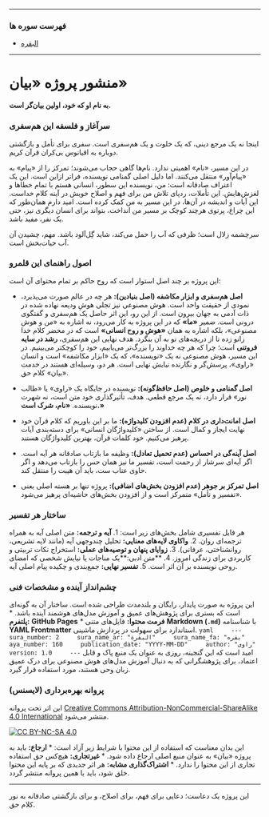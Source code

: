 

---
### فهرست سوره ها
- [البقره](https://github.com/Bayangar/Bayan/blob/main/BAYAN/2000-AL-BAGHARE/index.md)

---

# منشور پروژه «بیان»

**به نام او که خود، اولین بیان‌گر است.**

### **سرآغاز و فلسفه این هم‌سفری**

اینجا نه یک مرجع دینی، که یک خلوت و یک هم‌سفری است. سفری برای تأمل و بازگشتی دوباره به اقیانوس بی‌کران قرآن کریم.

در این مسیر، «نام» اهمیتی ندارد. نام‌ها گاهی حجاب می‌شوند؛ تمرکز را از «پیام» به «پیام‌آور» منتقل می‌کنند. اما دلیل اصلی گمنامی نویسنده، فراتر ازاین است. این یک اعتراف صادقانه است: من، نویسنده این سطور، انسانی هستم با تمام خطاها و لغزش‌هایش. این تأملات، ردپای تلاش من برای فهم و اصلاح خویش در آینه کلام خداست. این آیات و اندیشه در آن‌ها، در این مسیر به من کمک کرده است. امید دارم همان‌طور که این چراغ، پرتوی هرچند کوچک بر مسیر من انداخت، بتواند برای انسان دیگری نیز، حتی یک نفر، مفید باشد.

سرچشمه زلال است؛ ظرفی که آب را حمل می‌کند، شاید گِل‌آلود باشد. مهم، چشیدن آن آب حیات‌بخش است.

### **اصول راهنمای این قلمرو**

این پروژه بر چند اصل استوار است که روح حاکم بر تمام محتوای آن است:

-   **اصل هم‌سفری و ابزار مکاشفه (اصل بنیادین):** هر چه در عالم صورت می‌پذیرد، نمودی از حقیقت واحد است. هوش مصنوعی نیز تجلی هوشِ ودیعه نهاده شده در ذات آدمی به جهان بیرون است. از این رو، این اثر حاصل یک هم‌سفری و گفتگوی درونی است. ضمیر **«ما»** که در این پروژه به کار می‌رود، نه اشاره به «من و هوش مصنوعی»، بلکه اشاره به همان **«هوش و روح انسانی»** است که در محضر کلام خدا زانو زده تا از دریچه‌های نو به آن بنگرد. هدف نهایی این هم‌سفری، **رشد در سایه فروتنی** است؛ چرا که هر چه خداوند را بزرگ‌تر می‌یابیم، خود را کوچکتر می‌بینیم. در این مسیر، هوش مصنوعی نه یک «نویسنده»، که یک «ابزار مکاشفه» است و انسان «راوی»، پرسش‌گر و نگارنده نیایش نهایی است. هر دو، وسیله‌ای هستند در خدمت «بیان» کلام حق.

-   **اصل گمنامی و خلوص (اصل حافظ‌گونه):** نویسنده در جایگاه یک «راوی» یا «طالب نور» قرار دارد، نه یک مرجع قطعی. هدف، تأثیرگذاری خود متن است، نه شهرت نویسنده. **«نام، شرک است.»**

-   **اصل امانت‌داری در کلام (عدم افزودن کلیدواژه):** ما بر این باوریم که کلام قرآن خود نهایت ایجاز و کمال است. از ساختن «کلیدواژگان انسانی» برای دسته‌بندی آیات پرهیز می‌کنیم. خود کلمات قرآن، بهترین کلیدواژگان هستند.

-   **اصل آینه‌گی در احساس (عدم تحمیل تعادل):** وظیفه ما بازتاب صادقانه هر آیه است. اگر آیه‌ای سرشار از رحمت است، تفسیر ما نیز همان حس را بازتاب می‌دهد و اگر حاوی عتاب ست، باید آن هیبت را منتقل کند.

-   **اصل تمرکز بر جوهر (عدم افزودن بخش‌های اضافی):** پروژه تنها بر هسته اصلی یعنی «تفسیر و تأمل» متمرکز است و از افزودن بخش‌های حاشیه‌ای پرهیز می‌شود.

### **ساختار هر تفسیر**

هر فایل تفسیری شامل بخش‌های زیر است: 1. **آیه و ترجمه:** متن اصلی آیه به همراه ترجمه‌ای روان. 2. **واکاوی لایه‌های معنایی:** تحلیل چندوجهی آیه (مانند لایه تشریعی، روانشناختی، عرفانی). 3. **زوایای پنهان و توصیه‌های عملی:** استخراج نکات تربیتی و کاربردی برای زندگی امروز. 4. **متن ادبی:**یک مناجات یا نیایش شخصی که امضای روحی نویسنده بر آن اثر است. 5. **تفسیر نهایی:** جمع‌بندی و چکیده پیام اصلی آیه.

### **چشم‌انداز آینده و مشخصات فنی**

این پروژه به صورت پایدار، رایگان و بلندمدت طراحی شده است. ساختار آن به گونه‌ای است که بستری برای پژوهش‌های عمیق و آموزش مدل‌های هوشمند آینده باشد. 
\* **پلتفرم:** **GitHub Pages** \* **فرمت محتوا:** فایل‌های متنی
**Markdown (`.md`)** با شناسنامه **YAML Frontmatter** استاندارد برای
سهولت در پردازش ماشینی.
`yaml     ---     sura_number: 2     sura_name_ar: "البقرة"     sura_name_fa: "بقره"     aya_number: 160     publication_date: "YYYY-MM-DD"     author: "راوی"     version: 1.0     ---`
امید است که این گنجینه، روزی به عنوان یک منبع پاک و قابل اعتماد، برای پژوهشگرانی که به دنبال آموزش مدل‌های هوش مصنوعی برای درک عمیق زبان وحی هستند، مورد استفاده قرار گیرد.

### **پروانه بهره‌برداری (لایسنس)**

این اثر تحت پروانه [Creative Commons
Attribution-NonCommercial-ShareAlike 4.0
International](http://creativecommons.org/licenses/by-nc-sa/4.0/) منتشر
می‌شود.

[![CC BY-NC-SA
4.0](https://licensebuttons.net/l/by-nc-sa/4.0/88x31.png)](http://creativecommons.org/licenses/by-nc-sa/4.0/)

این بدان معناست که استفاده از این محتوا با شرایط زیر آزاد است: \*
**ارجاع:** باید به پروژه «بیان» به عنوان منبع اصلی ارجاع داده شود. \*
**غیرتجاری:** هیچ‌کس حق استفاده تجاری از این محتوا را ندارد. \*
**اشتراک‌گذاری مشابه:** هر اثر جدیدی که بر پایه این محتوا خلق شود، باید با همین پروانه منتشر گردد.

------------------------------------------------------------------------

این پروژه یک دعاست؛ دعایی برای فهم، برای اصلاح، و برای بازگشتی صادقانه به نور کلام حق.
